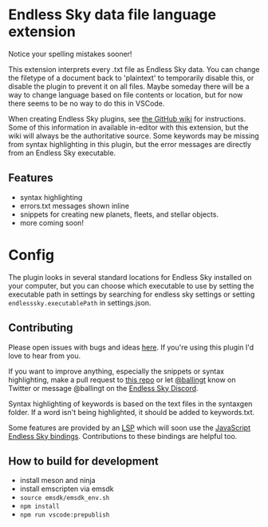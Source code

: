 # Endless Sky data file language extension

Notice your spelling mistakes sooner!

This extension interprets every .txt file as Endless Sky data. You can change the filetype of a document back to 'plaintext' to temporarily disable this, or disable the plugin to prevent it on all files. Maybe someday there will be a way to change language based on file contents or location, but for now there seems to be no way to do this in VSCode.

When creating Endless Sky plugins, see [the GitHub wiki](https://github.com/endless-sky/endless-sky/wiki/CreatingPlugins) for instructions. Some of this information in available in-editor with this extension, but the wiki will always be the authoritative source. Some keywords may be missing from syntax highlighting in this plugin, but the error messages are directly from an Endless Sky executable.

## Features

- syntax highlighting
- errors.txt messages shown inline
- snippets for creating new planets, fleets, and stellar objects.
- more coming soon!

# Config

The plugin looks in several standard locations for Endless Sky installed on your computer, but you can choose which executable to use by setting the executable path in settings by searching for endless sky settings or setting `endlesssky.executablePath` in settings.json.

## Contributing

Please open issues with bugs and ideas [here](https://github.com/thomasballinger/endless-sky-vscode). If you're using this plugin I'd love to hear from you.

If you want to improve anything, especially the snippets or syntax highlighting, make a pull request to [this repo](https://github.com/thomasballinger/endless-sky-vscode) or let [@ballingt](https://twitter.com/ballingt) know on Twitter or message @ballingt on the [Endless Sky Discord](https://discord.gg/ZeuASSx).

Syntax highlighting of keywords is based on the text files in the syntaxgen folder. If a word isn't being highlighted, it should be added to keywords.txt.

Some features are provided by an [LSP](https://microsoft.github.io/language-server-protocol/) which will soon use the [JavaScript Endless Sky bindings](https://github.com/thomasballinger/endless-sky-bindings). Contributions to these bindings are helpful too.

## How to build for development
* install meson and ninja
* install emscripten via emsdk
* `source emsdk/emsdk_env.sh`
* `npm install`
* `npm run vscode:prepublish`

